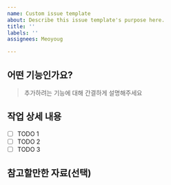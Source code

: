 ```yaml
---
name: Custom issue template
about: Describe this issue template's purpose here.
title: ''
labels: ''
assignees: Meoyoug

---
```


## 어떤 기능인가요?

> 추가하려는 기능에 대해 간결하게 설명해주세요

## 작업 상세 내용

- [ ] TODO 1
- [ ] TODO 2 
- [ ] TODO 3 

## 참고할만한 자료(선택)
